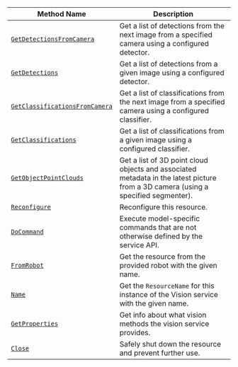 <!-- prettier-ignore -->
| Method Name | Description |
| ----------- | ----------- |
| [`GetDetectionsFromCamera`](/services/vision/#getdetectionsfromcamera) | Get a list of detections from the next image from a specified camera using a configured detector. |
| [`GetDetections`](/services/vision/#getdetections) | Get a list of detections from a given image using a configured detector. |
| [`GetClassificationsFromCamera`](/services/vision/#getclassificationsfromcamera) | Get a list of classifications from the next image from a specified camera using a configured classifier. |
| [`GetClassifications`](/services/vision/#getclassifications) | Get a list of classifications from a given image using a configured classifier. |
| [`GetObjectPointClouds`](/services/vision/#getobjectpointclouds) | Get a list of 3D point cloud objects and associated metadata in the latest picture from a 3D camera (using a specified segmenter). |
| [`Reconfigure`](/services/vision/#reconfigure) | Reconfigure this resource. |
| [`DoCommand`](/services/vision/#docommand) | Execute model-specific commands that are not otherwise defined by the service API. |
| [`FromRobot`](/services/vision/#fromrobot) | Get the resource from the provided robot with the given name. |
| [`Name`](/services/vision/#name) | Get the `ResourceName` for this instance of the Vision service with the given name. |
| [`GetProperties`](/services/vision/#getproperties) | Get info about what vision methods the vision service provides. |
| [`Close`](/services/vision/#close) | Safely shut down the resource and prevent further use. |
